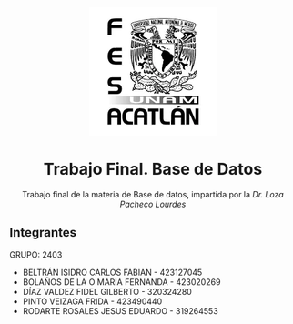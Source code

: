 <!-- 
![logo](Referencias-Anexos/README-20240519233608099.webp)

# Trabajo Final. Base de Datos
Trabajo final de la materia de Base de datos, impartida por la *Dr. Loza Pacheco Lourdes*
## Integrantes
GRUPO: 2403 -->

<div align="center">
    <img src="Referencias-Anexos/README-20240519233608099.webp" alt="logo" />
</div>

<h1 align="center">Trabajo Final. Base de Datos</h1>
<p align="center">Trabajo final de la materia de Base de datos, impartida por la <em>Dr. Loza Pacheco Lourdes</em></p>

## Integrantes
GRUPO: 2403

- BELTRÁN ISIDRO CARLOS FABIAN - 423127045
- BOLAÑOS DE LA O MARIA FERNANDA - 423020269
- DÍAZ VALDEZ FIDEL GILBERTO - 320324280
- PINTO VEIZAGA FRIDA - 423490440
- RODARTE ROSALES JESUS EDUARDO - 319264553

